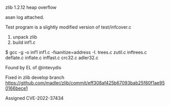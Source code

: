 zlib 1.2.12 heap overflow

asan log attached.

Test program is a slightly modified version of test/infcover.c

1. unpack zlib
2. build inf1.c

$ gcc   -g -o  inf1 inf1.c -fsanitize=address -I.  trees.c zutil.c inftrees.c deflate.c inflate.c inffast.c crc32.c adler32.c

Found by EL of @intevydis


Fixed in zlib develop branch https://github.com/madler/zlib/commit/eff308af425b67093bab25f80f1ae950166bece1

Assigned CVE-2022-37434
